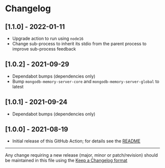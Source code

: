 # Changelog

## [1.1.0] - 2022-01-11

- Upgrade action to run using `node16`
- Change sub-process to inherit its stdio from the parent process to improve sub-process feedback

## [1.0.2] - 2021-09-29

- Dependabot bumps (dependencies only)
- Bump `mongodb-memory-server-core` and `mongodb-memory-server-global` to latest

## [1.0.1] - 2021-09-24

- Dependabot bumps (dependencies only)

## [1.0.0] - 2021-08-19

- Initial release of this GitHub Action; for details see the [README](./README.md)

---

Any change requiring a new release (major, minor or patch/revision) should be maintained in this file using the [Keep a Changelog format](https://keepachangelog.com/en/1.0.0/)
